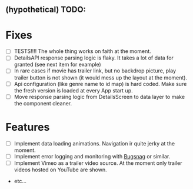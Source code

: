 ## (hypothetical) TODO:

# Fixes

- [ ] TESTS!!!! The whole thing works on faith at the moment.
- [ ] DetailsAPI response parsing logic is flaky. It takes a lot of data for granted (see next item for example)
- [ ] In rare cases if movie has trailer link, but no backdrop picture, play trailer button is not shown (it would mess up the layout at the moment).
- [ ] Api configuration (like genre name to id map) is hard coded. Make sure the fresh version is loaded at every App start up.
- [ ] Move response parsing logic from DetailsScreen to data layer to make the component cleaner.

# Features

- [ ] Implement data loading animations. Navigation ir quite jerky at the moment.
- [ ] Implement error logging and monitoring with [Bugsnag](https://www.bugsnag.com/) or similar.
- [ ] Implement Vimeo as a trailer video source. At the moment only trailer videos hosted on YouTube are shown.
- etc...

